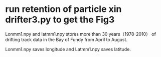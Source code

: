 # run retention of particle xin drifter3.py to get the Fig3

Lonmm1.npy and latmm1.npy stores more than 30 years（1978-2010） of drifting track data in the Bay of Fundy from April to August.

Lonmm1.npy saves longitude and Latmm1.npy saves latitude.
